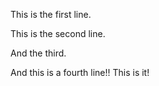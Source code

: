 This is the first line.

This is the second line.

And the third.

And this is a fourth line!! This is it!
